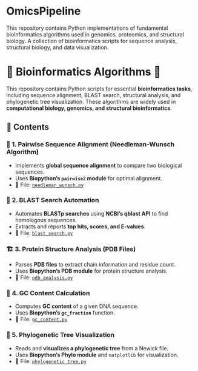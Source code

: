# OmicsPipeline
This repository contains Python implementations of fundamental bioinformatics algorithms used in genomics, proteomics, and structural biology.
A collection of bioinformatics scripts for sequence analysis, structural biology, and data visualization.
# 🔬 Bioinformatics Algorithms 🚀  

This repository contains Python scripts for essential **bioinformatics tasks**, including sequence alignment, BLAST search, structural analysis, and phylogenetic tree visualization. These algorithms are widely used in **computational biology, genomics, and structural bioinformatics**.

## 📜 Contents  

### 🧬 **1. Pairwise Sequence Alignment (Needleman-Wunsch Algorithm)**
- Implements **global sequence alignment** to compare two biological sequences.  
- Uses **Biopython’s `pairwise2` module** for optimal alignment.  
- 📌 File: [`needleman_wunsch.py`](scripts/needleman_wunsch.py)  

### 🔎 **2. BLAST Search Automation**
- Automates **BLASTp searches** using **NCBI’s qblast API** to find homologous sequences.  
- Extracts and reports **top hits, scores, and E-values**.  
- 📌 File: [`blast_search.py`](scripts/blast_search.py)  

### 🏗️ **3. Protein Structure Analysis (PDB Files)**
- Parses **PDB files** to extract chain information and residue count.  
- Uses **Biopython’s PDB module** for protein structure analysis.  
- 📌 File: [`pdb_analysis.py`](scripts/pdb_analysis.py)  

### 🧬 **4. GC Content Calculation**
- Computes **GC content** of a given DNA sequence.  
- Uses **Biopython’s `gc_fraction`** function.  
- 📌 File: [`gc_content.py`](scripts/gc_content.py)  

### 🌳 **5. Phylogenetic Tree Visualization**
- Reads and **visualizes a phylogenetic tree** from a Newick file.  
- Uses **Biopython’s Phylo module** and `matplotlib` for visualization.  
- 📌 File: [`phylogenetic_tree.py`](scripts/phylogenetic_tree.py)  
